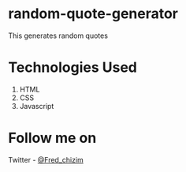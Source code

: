 # random-quote-generator
This generates random quotes 

# Technologies Used
1. HTML
2. CSS
3. Javascript

# Follow me on
 Twitter - [@Fred_chizim](https://www.twitter.com/Fred_chizim "Fred")